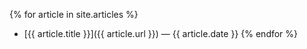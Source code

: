 {% for article in site.articles %}
- [{{ article.title }}]({{ article.url }}) — {{ article.date }}
{% endfor %}
